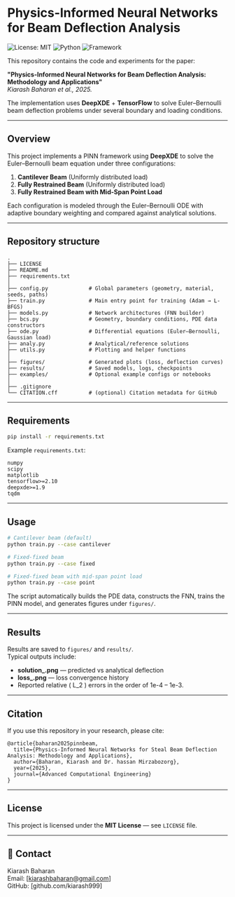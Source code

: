 # Physics-Informed Neural Networks for Beam Deflection Analysis

![License: MIT](https://img.shields.io/badge/License-MIT-yellow.svg)
![Python](https://img.shields.io/badge/python-3.8%2B-blue)
![Framework](https://img.shields.io/badge/DeepXDE--TensorFlow-orange)

This repository contains the code and experiments for the paper:

**"Physics-Informed Neural Networks for Beam Deflection Analysis: Methodology and Applications"**  
*Kiarash Baharan et al., 2025.*

The implementation uses **DeepXDE** + **TensorFlow** to solve Euler–Bernoulli beam deflection problems under several boundary and loading conditions.

---

## Overview

This project implements a PINN framework using **DeepXDE** to solve the Euler–Bernoulli beam equation under three configurations:

1. **Cantilever Beam** (Uniformly distributed load)  
2. **Fully Restrained Beam** (Uniformly distributed load)  
3. **Fully Restrained Beam with Mid-Span Point Load**

Each configuration is modeled through the Euler–Bernoulli ODE with adaptive boundary weighting and compared against analytical solutions.

---

## Repository structure

```
.
├── LICENSE
├── README.md
├── requirements.txt
│
├── config.py             # Global parameters (geometry, material, seeds, paths)
├── train.py              # Main entry point for training (Adam → L-BFGS)
├── models.py             # Network architectures (FNN builder)
├── bcs.py                # Geometry, boundary conditions, PDE data constructors
├── ode.py                # Differential equations (Euler–Bernoulli, Gaussian load)
├── analy.py              # Analytical/reference solutions
├── utils.py              # Plotting and helper functions
│
├── figures/              # Generated plots (loss, deflection curves)
├── results/              # Saved models, logs, checkpoints
├── examples/             # Optional example configs or notebooks
│
├── .gitignore
└── CITATION.cff          # (optional) Citation metadata for GitHub
```

---

## Requirements

```bash
pip install -r requirements.txt
```

Example `requirements.txt`:

```
numpy
scipy
matplotlib
tensorflow>=2.10
deepxde>=1.9
tqdm
```

---

## Usage

```bash
# Cantilever beam (default)
python train.py --case cantilever

# Fixed-fixed beam
python train.py --case fixed

# Fixed-fixed beam with mid-span point load
python train.py --case point
```

The script automatically builds the PDE data, constructs the FNN, trains the PINN model, and generates figures under `figures/`.

---

## Results

Results are saved to `figures/` and `results/`.  
Typical outputs include:

- **solution\_<case>.png** — predicted vs analytical deflection  
- **loss\_<case>.png** — loss convergence history  
- Reported relative \( L_2 \) errors in the order of 1e-4 – 1e-3.

---

## Citation

If you use this repository in your research, please cite:

```
@article{baharan2025pinnbeam,
  title={Physics-Informed Neural Networks for Steal Beam Deflection Analysis: Methodology and Applications},
  author={Baharan, Kiarash and Dr. hassan Mirzabozorg},
  year={2025},
  journal={Advanced Computational Engineering}
}
```

---

## License

This project is licensed under the **MIT License** — see `LICENSE` file.

---

## 👤 Contact

Kiarash Baharan  
Email: [kiarashbaharan@gmail.com]  
GitHub: [github.com/kiarash999]
